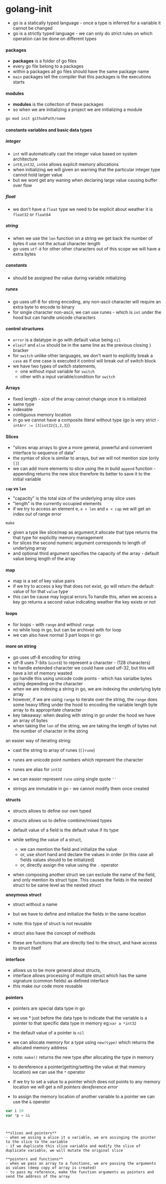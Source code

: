 # golang-init

- go is a statically typed language - once a type is inferred for a variable it cannot be changed
- go is a strictly typed language - we can only do strict rules on which operation can be done on different types

#### packages

- **packages** is  a folder of go files
- every go file belong to a packages
- within a packages all go files should have the same package name
- `main` packages tell the compiler that this packages is the executions starts

#### modules

- **modules** is the collection of these packages
- so when we are initializing a project we are initializing a module

```bash
go mod init githubPath/name
```



#### constants variables and basic data types

##### integer

- `int` will automatically cast the integer value based on system architecture
- `int8`,`int32`, `int64` allows explicit memory allocations
- when initializing we will given an warning that the particular integer type cannot hold larger value
- but we wont get any waning when declaring large value causing buffer over flow

##### float

- we don't have a `float` type we need to be explicit about weather it is `float32` or `float64`

##### string

- when we use the `len` function on a string we get back the number of bytes it use not the actual character length
- go uses `utf-8` for other other characters out of this scope we will have a extra bytes

##### constants

- should be assigned the value during variable initializing

##### runes
- go uses utf-8 for stirng encoding, any non-ascii character will require an extra byte to encode to binary
- for single character non-ascii, we can use runes - which is `int` under the hood but can handle unicode characters


#### control structures
- `error` is a datatype in go with default value being `nil`
- `elseif` and `else` should be in the same line as the previous closing `}` bracker
- for `switch` unlike other languages, we don't want to explicitly break a `case` as if one case is executed it control will break out of switch block
- we have two types of switch statements,
  - one without input variable for `switch`
  - other with a input variable/condition for `switch`




#### Arrays
- fixed length - size of the array cannot change once it is initialized
- same type 
- indexable
- contiguous memory location
- in go we cannot have a composite literal without type (go is very strict - `intArr := [3]int32{1,2,3}`)

#### Slices
- "slices wrap arrays to give a more general, powerful and convenient interface to sequence of data"
- the syntax of slice is similar to arrays, but we will not mention size (only `[]`)
- we can add more elements to slice using the in build `append` function - appending returns the new slice therefore its better to save it to the initial variable

**`cap` vs `len`**
- "capacity" is the total size of the underlying array slice uses
- "length" is the currently occupied elements
- if we try to access an element e, `e > len` and `e < cap` we will get an index out of range error

`make` 
- given a type like slice/map as argument,it allocate that type returns the that type for explicitly memory management
- for slices the second numeric argument corresponds to length of underlying array 
- and optional third argument specifies the capacity of the array - default value being length of the array


#### map
- map is a set of key value pairs
- if we try to access a key that does not exist, go will return the default value of for that `value` type
- this can be cause may logical errors.To handle this, when we access a key go returns a second value indicating weather the key exists or not

#### loops
- for loops - with `range` and without `range`
- no while loop in go, but can be archived with for loop
- we can also have normal 3 part loops in go


#### more on string
- go uses utf-8 encoding for string
- utf-8 uses 7-bits (`uint8`) to represent  a character  - (128 characters)
- to handle extended character we could have used utf-32, but this will have a lot of memory wasted 
- go handle this using unicode code points - which has varialbe bytes sizing depending on the character
- when we are indexing a string in go, we are indexing the underlying byte array
- however, if we are using `range` to iterate over the string, the `range` does some heavy lifting under the hood to encoding the variable length byte array to its appropritate character
- key takeaway: when dealing with string in go under the hood we have an array of bytes
- when taking the `len` of the string, we are taking the length of bytes not the number of character in the string

an easier way of iterating string:   
  - cast the string to array of runes (`[]rune`)
  - runes are unicode point numbers which represent the character
  - runes are alias for `int32`
  - we can easier represent `rune` using single quote `''`
   
- strings are immutable in go - we cannot modify them once created 


#### structs 
- structs allows to define our own typed
- structs allows us to define combine/mixed types
- default value of a field is the  default value if its type
- while setting the value of a struct,
  - we can mention  the field and initialize the value
  - or, use short hand and declare the values in order (in this case all fields values should to be initialized)
  - or, directly assign the value using the `.` operator

- when composing another struct we can exclude the name of the field, and only mention its struct type. This causes the fields in the nested struct to be same level as the nested struct


**anoymous struct** 
- struct without a name
- but we have to define and initialize the fields in  the same location
- note: this type of struct is not reusable

- struct also have the concept of methods
- these are functions that are directly tied to the struct, and have access to struct itself

#### interface
- allows us to be more general about structs,
- interface allows processing of multiple struct which has the same signature (common fields) as defined interface
- this make our code more reusable

#### pointers 
- pointers are special data type in go
- we use * just before the data type to indicate that the variable is a pointer to that specific data type in memory eg:`var a *int32` 
- the default value of a pointer is `nil`
- we can allocate memory for a type using `new(type)` which returns the allocated memory address 
- note: `make()` returns the new type after allocating the type in memory

- to dereference a pointer(getting/setting the value at that memory location) we can use the `*` operator
- if we try to set a value to a pointer which does not points to any memory location we will get a *nill pointers dereference error*

- to assign the memory location of another variable to a pointer we can use the `&` operator
```go
var i 10
var *p = &i
```
```


**slices and pointers**
- when we assing a alice it a variable, we are assinging the pointer to the slice to the variable
- if we duplicate this slice variable and modify the slice of duplicate variable, we will mutate the original slice

**pointers and functions**
- when we pass an array to a functions, we are passing the arguments as values (deep copy of array is created)
- to pass my reference, make the function arguments as pointers and send the address of the array
